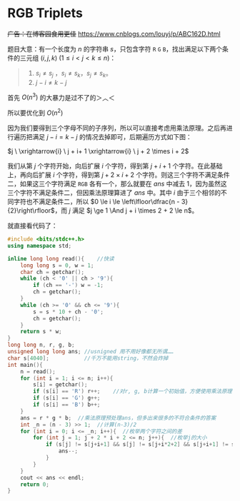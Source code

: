 # RGB Triplets

~~广告：在博客园食用更佳~~ <https://www.cnblogs.com/louyj/p/ABC162D.html>

题目大意：有一个长度为 $n$ 的字符串 $s$，只包含字符 `R` `G` `B`，找出满足以下两个条件的三元组 $(i, j, k)$ $(1\le i<j<k \le n)$：

> 1. $s_i \neq s_j$ ，$s_i \neq s_k$，$s_j \neq s_k$。
> 1. $j - i \neq k - j$

首先 $O(n^3)$ 的大暴力是过不了的＞︿＜

所以要优化到 $O(n^2)$

因为我们要得到三个字母不同的子序列，所以可以直接考虑用乘法原理。之后再进行遍历把满足 $j - i = k - j$ 的情况去掉即可，后期遍历方式如下图：

$j \ \xrightarrow{i} \ j + i+ 1  \xrightarrow{i} \ j + 2 \times i + 2$

我们从第 $j$ 个字符开始，向后扩展 $i$ 个字符，得到第 $j + i + 1$ 个字符。在此基础上，再向后扩展 $i$ 个字符，得到第 $j + 2 \times i + 2$ 个字符。则这三个字符不满足条件二，如果这三个字符满足 `RGB` 各有一个，那么就要在 $ans$ 中减去 $1$，因为虽然这三个字符不满足条件二，但因乘法原理算进了 $ans$ 中。其中 $i$ 由于三个相邻的不同字符也不满足条件二，所以 $0 \le i \le \left\lfloor\dfrac{n - 3}{2}\right\rfloor$，而 $j$ 满足 $j \ge 1 \And j + i \times 2 + 2 \le n$。

就直接看代码了：

```cpp
#include <bits/stdc++.h>
using namespace std;

inline long long read(){    //快读
    long long s = 0, w = 1;
    char ch = getchar();
    while (ch < '0' || ch > '9'){
        if (ch == '-') w = -1;
        ch = getchar();
    }
    while (ch >= '0' && ch <= '9'){
        s = s * 10 + ch - '0';
        ch = getchar();
    }
    return s * w;
}
long long n, r, g, b;
unsigned long long ans; //usnigned 用不用好像都无所谓……
char s[4040];           //千万不能用string，不然会炸掉
int main(){
    n = read();
    for (int i = 1; i <= n; i++){
        s[i] = getchar();
        if (s[i] == 'R') r++;    //对r, g, b计算一个初始值，方便使用乘法原理
        if (s[i] == 'G') g++;
        if (s[i] == 'B') b++;
    }
    ans = r * g * b;  //乘法原理预处理ans，但多出来很多的不符合条件的答案
    int _n = (n - 3) >> 1;  //计算(n-3)/2
    for (int i = 0; i <= _n; i++){  //枚举两个字符之间的差
        for (int j = 1; j + 2 * i + 2 <= n; j++){  //枚举j的大小
            if (s[j] != s[j+i+1] && s[j] != s[j+i*2+2] && s[j+i+1] != s[j+i*2+2]){  //如果满足条件1，就将ans--
                ans--;
            }
        }
    }
    cout << ans << endl;
    return 0;
}
```
